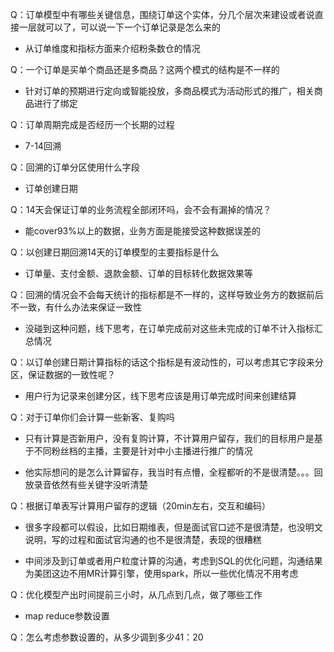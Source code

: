 Q：订单模型中有哪些关键信息，围绕订单这个实体，分几个层次来建设或者说直接一层就可以了，可以说一下一个订单记录是怎么来的

- 从订单维度和指标方面来介绍粉条数仓的情况

Q：一个订单是买单个商品还是多商品？这两个模式的结构是不一样的

- 针对订单的预期进行定向或智能投放，多商品模式为活动形式的推广，相关商品进行了绑定

Q：订单周期完成是否经历一个长期的过程

- 7-14回溯

Q：回溯的订单分区使用什么字段

- 订单创建日期

Q：14天会保证订单的业务流程全部闭环吗，会不会有漏掉的情况？

- 能cover93%以上的数据，业务方面是能接受这种数据误差的

Q：以创建日期回溯14天的订单模型的主要指标是什么

- 订单量、支付金额、退款金额、订单的目标转化数据效果等

Q：回溯的情况会不会每天统计的指标都是不一样的，这样导致业务方的数据前后不一致，有什么办法来保证一致性

- 没碰到这种问题，线下思考，在订单完成前对这些未完成的订单不计入指标汇总情况

Q：以订单创建日期计算指标的话这个指标是有波动性的，可以考虑其它字段来分区，保证数据的一致性呢？

- 用户行为记录来创建分区，线下思考应该是用订单完成时间来创建结算

Q：对于订单你们会计算一些新客、复购吗

- 只有计算是否新用户，没有复购计算，不计算用户留存，我们的目标用户是基于不同粉丝档的主播，主要是针对中小主播进行推广的情况

- 他实际想问的是怎么计算留存，我当时有点懵，全程都听的不是很清楚。。。回放录音依然有些关键字没听清楚

Q：根据订单表写计算用户留存的逻辑（20min左右，交互和编码）

- 很多字段都可以假设，比如日期维表，但是面试官口述不是很清楚，也没明文说明，写的过程和面试官沟通的也不是很清楚，表现的很糟糕

- 中间涉及到订单或者用户粒度计算的沟通，考虑到SQL的优化问题，沟通结果为美团这边不用MR计算引擎，使用spark，所以一些优化情况不用考虑

Q：优化模型产出时间提前三小时，从几点到几点，做了哪些工作

- map reduce参数设置

Q：怎么考虑参数设置的，从多少调到多少41：20